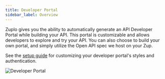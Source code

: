 ```yaml
---
title: Developer Portal
sidebar_label: Overview
---
```


Zuplo gives you the ability to automatically generate an API Developer Portal while building your API. This portal is customizable and allows developers to explore and try your API. You can also choose to build your own portal, and simply utilize the Open API spec we host on your Zup.

See the [setup guide](./dev-portal-setup.md) for customizing your developer portal's styles and authentication.

![Developer Portal](../../static/media/developer-portal/overview/developer-portal.png)
